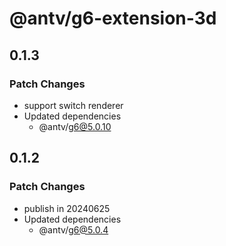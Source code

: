 # @antv/g6-extension-3d

## 0.1.3

### Patch Changes

- support switch renderer
- Updated dependencies
  - @antv/g6@5.0.10

## 0.1.2

### Patch Changes

- publish in 20240625
- Updated dependencies
  - @antv/g6@5.0.4
